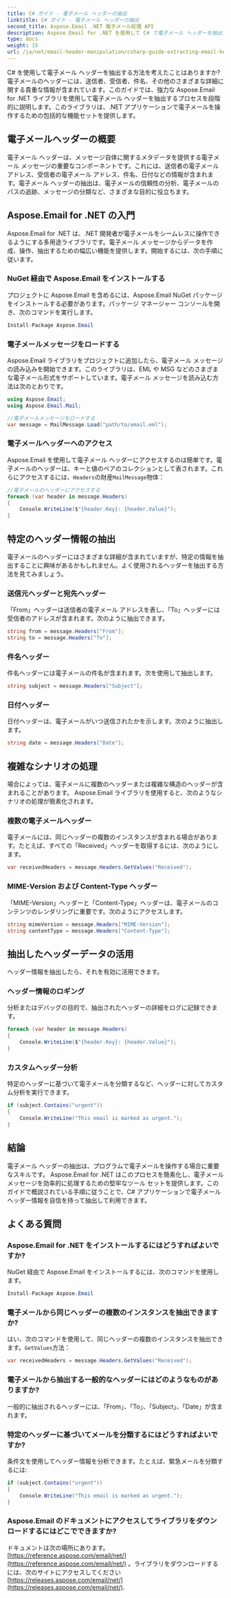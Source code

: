 ```yaml
---
title: C# ガイド - 電子メール ヘッダーの抽出
linktitle: C# ガイド - 電子メール ヘッダーの抽出
second_title: Aspose.Email .NET 電子メール処理 API
description: Aspose.Email for .NET を使用して C# で電子メール ヘッダーを抽出する方法を学びます。効率的な電子メール分析のためのソース コードを含むステップバイステップ ガイド。
type: docs
weight: 15
url: /ja/net/email-header-manipulation/csharp-guide-extracting-email-headers/
---
```


C# を使用して電子メール ヘッダーを抽出する方法を考えたことはありますか?電子メールのヘッダーには、送信者、受信者、件名、その他のさまざまな詳細に関する貴重な情報が含まれています。このガイドでは、強力な Aspose.Email for .NET ライブラリを使用して電子メール ヘッダーを抽出するプロセスを段階的に説明します。このライブラリは、.NET アプリケーションで電子メールを操作するための包括的な機能セットを提供します。

## 電子メールヘッダーの概要

電子メール ヘッダーは、メッセージ自体に関するメタデータを提供する電子メール メッセージの重要なコンポーネントです。これには、送信者の電子メール アドレス、受信者の電子メール アドレス、件名、日付などの情報が含まれます。電子メール ヘッダーの抽出は、電子メールの信頼性の分析、電子メールのパスの追跡、メッセージの分類など、さまざまな目的に役立ちます。

## Aspose.Email for .NET の入門

Aspose.Email for .NET は、.NET 開発者が電子メールをシームレスに操作できるようにする多用途ライブラリです。電子メール メッセージからデータを作成、操作、抽出するための幅広い機能を提供します。開始するには、次の手順に従います。

### NuGet 経由で Aspose.Email をインストールする

プロジェクトに Aspose.Email を含めるには、Aspose.Email NuGet パッケージをインストールする必要があります。パッケージ マネージャー コンソールを開き、次のコマンドを実行します。

```csharp
Install-Package Aspose.Email
```

### 電子メールメッセージをロードする

Aspose.Email ライブラリをプロジェクトに追加したら、電子メール メッセージの読み込みを開始できます。このライブラリは、EML や MSG などのさまざまな電子メール形式をサポートしています。電子メール メッセージを読み込む方法は次のとおりです。

```csharp
using Aspose.Email;
using Aspose.Email.Mail;

//電子メールメッセージをロードする
var message = MailMessage.Load("path/to/email.eml");
```

### 電子メールヘッダーへのアクセス

Aspose.Email を使用して電子メール ヘッダーにアクセスするのは簡単です。電子メールのヘッダーは、キーと値のペアのコレクションとして表されます。これらにアクセスするには、`Headers`の財産`MailMessage`物体：

```csharp
//電子メールのヘッダーにアクセスする
foreach (var header in message.Headers)
{
    Console.WriteLine($"{header.Key}: {header.Value}");
}
```

## 特定のヘッダー情報の抽出

電子メールのヘッダーにはさまざまな詳細が含まれていますが、特定の情報を抽出することに興味があるかもしれません。よく使用されるヘッダーを抽出する方法を見てみましょう。

### 送信元ヘッダーと宛先ヘッダー

「From」ヘッダーは送信者の電子メール アドレスを表し、「To」ヘッダーには受信者のアドレスが含まれます。次のように抽出できます。

```csharp
string from = message.Headers["From"];
string to = message.Headers["To"];
```

### 件名ヘッダー

件名ヘッダーには電子メールの件名が含まれます。次を使用して抽出します。

```csharp
string subject = message.Headers["Subject"];
```

### 日付ヘッダー

日付ヘッダーは、電子メールがいつ送信されたかを示します。次のように抽出します。

```csharp
string date = message.Headers["Date"];
```

## 複雑なシナリオの処理

場合によっては、電子メールに複数のヘッダーまたは複雑な構造のヘッダーが含まれることがあります。 Aspose.Email ライブラリを使用すると、次のようなシナリオの処理が簡素化されます。

### 複数の電子メールヘッダー

電子メールには、同じヘッダーの複数のインスタンスが含まれる場合があります。たとえば、すべての「Received」ヘッダーを取得するには、次のようにします。

```csharp
var receivedHeaders = message.Headers.GetValues("Received");
```

### MIME-Version および Content-Type ヘッダー

「MIME-Version」ヘッダーと「Content-Type」ヘッダーは、電子メールのコンテンツのレンダリングに重要です。次のようにアクセスします。

```csharp
string mimeVersion = message.Headers["MIME-Version"];
string contentType = message.Headers["Content-Type"];
```

## 抽出したヘッダーデータの活用

ヘッダー情報を抽出したら、それを有効に活用できます。

### ヘッダー情報のロギング

分析またはデバッグの目的で、抽出されたヘッダーの詳細をログに記録できます。

```csharp
foreach (var header in message.Headers)
{
    Console.WriteLine($"{header.Key}: {header.Value}");
}
```

### カスタムヘッダー分析

特定のヘッダーに基づいて電子メールを分類するなど、ヘッダーに対してカスタム分析を実行できます。

```csharp
if (subject.Contains("urgent"))
{
    Console.WriteLine("This email is marked as urgent.");
}
```

## 結論

電子メール ヘッダーの抽出は、プログラムで電子メールを操作する場合に重要なスキルです。 Aspose.Email for .NET はこのプロセスを簡素化し、電子メール メッセージを効率的に処理するための堅牢なツール セットを提供します。このガイドで概説されている手順に従うことで、C# アプリケーションで電子メール ヘッダー情報を自信を持って抽出して利用できます。

## よくある質問

### Aspose.Email for .NET をインストールするにはどうすればよいですか?

NuGet 経由で Aspose.Email をインストールするには、次のコマンドを使用します。
```csharp
Install-Package Aspose.Email
```

### 電子メールから同じヘッダーの複数のインスタンスを抽出できますか?

はい、次のコマンドを使用して、同じヘッダーの複数のインスタンスを抽出できます。`GetValues`方法：
```csharp
var receivedHeaders = message.Headers.GetValues("Received");
```

### 電子メールから抽出する一般的なヘッダーにはどのようなものがありますか?

一般的に抽出されるヘッダーには、「From」、「To」、「Subject」、「Date」が含まれます。

### 特定のヘッダーに基づいてメールを分類するにはどうすればよいですか?

条件文を使用してヘッダー情報を分析できます。たとえば、緊急メールを分類するには:
```csharp
if (subject.Contains("urgent"))
{
    Console.WriteLine("This email is marked as urgent.");
}
```

### Aspose.Email のドキュメントにアクセスしてライブラリをダウンロードするにはどこでできますか?

ドキュメントは次の場所にあります。[https://reference.aspose.com/email/net/](https://reference.aspose.com/email/net/) 。ライブラリをダウンロードするには、次のサイトにアクセスしてください[https://releases.aspose.com/email/net/](https://releases.aspose.com/email/net/).
